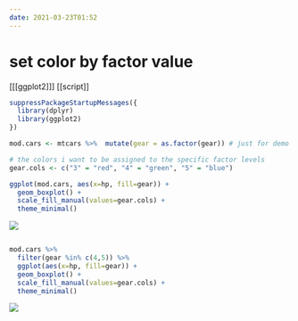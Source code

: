 ```yaml
---
date: 2021-03-23T01:52
---
```


# set color by factor value

[[[ggplot2]]]
[[script]]

``` r
suppressPackageStartupMessages({
  library(dplyr)
  library(ggplot2)
})

mod.cars <- mtcars %>%  mutate(gear = as.factor(gear)) # just for demo purposes

# the colors i want to be assigned to the specific factor levels
gear.cols <- c("3" = "red", "4" = "green", "5" = "blue") 

ggplot(mod.cars, aes(x=hp, fill=gear)) + 
  geom_boxplot() + 
  scale_fill_manual(values=gear.cols) + 
  theme_minimal()
```

![](https://i.imgur.com/QwZ7iOV.png)

``` r

mod.cars %>%
  filter(gear %in% c(4,5)) %>%
  ggplot(aes(x=hp, fill=gear)) + 
  geom_boxplot() + 
  scale_fill_manual(values=gear.cols) + 
  theme_minimal()
```

![](https://i.imgur.com/tle4SLl.png)

